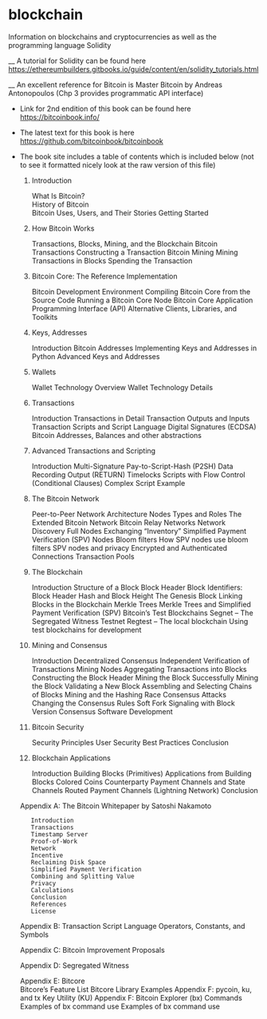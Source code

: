 # blockchain
Information on blockchains and cryptocurrencies as well as the programming language Solidity

__ A tutorial for Solidity can be found here https://ethereumbuilders.gitbooks.io/guide/content/en/solidity_tutorials.html

__ An excellent reference for Bitcoin is Master Bitcoin by Andreas Antonopoulos (Chp 3 provides programmatic API interface)
   + Link for 2nd endition of this book can be found here https://bitcoinbook.info/
   
   + The latest text for this book is here https://github.com/bitcoinbook/bitcoinbook
     
   + The book site includes a table of contents which is included below (not to see it formatted nicely look at the raw version of this file)
     
       1. Introduction
        
            What Is Bitcoin?            
            History of Bitcoin            
            Bitcoin Uses, Users, and Their Stories
            Getting Started
            
       2. How Bitcoin Works
        
            Transactions, Blocks, Mining, and the Blockchain
            Bitcoin Transactions
            Constructing a Transaction
            Bitcoin Mining
            Mining Transactions in Blocks
            Spending the Transaction
            
       3. Bitcoin Core: The Reference Implementation
        
            Bitcoin Development Environment
            Compiling Bitcoin Core from the Source Code
            Running a Bitcoin Core Node
            Bitcoin Core Application Programming Interface (API)
            Alternative Clients, Libraries, and Toolkits
            
       4. Keys, Addresses
        
            Introduction
            Bitcoin Addresses
            Implementing Keys and Addresses in Python
            Advanced Keys and Addresses
            
       5. Wallets
        
            Wallet Technology Overview
            Wallet Technology Details
            
       6. Transactions
        
            Introduction
            Transactions in Detail
            Transaction Outputs and Inputs
            Transaction Scripts and Script Language
            Digital Signatures (ECDSA)
            Bitcoin Addresses, Balances and other abstractions
            
       7. Advanced Transactions and Scripting
        
            Introduction
            Multi-Signature
            Pay-to-Script-Hash (P2SH)
            Data Recording Output (RETURN)
            Timelocks
            Scripts with Flow Control (Conditional Clauses)
            Complex Script Example
            
       8. The Bitcoin Network
        
            Peer-to-Peer Network Architecture
            Nodes Types and Roles
            The Extended Bitcoin Network
            Bitcoin Relay Networks
            Network Discovery
            Full Nodes
            Exchanging “Inventory”
            Simplified Payment Verification (SPV) Nodes
            Bloom filters
            How SPV nodes use bloom filters
            SPV nodes and privacy
            Encrypted and Authenticated Connections
            Transaction Pools
            
       9. The Blockchain
        
            Introduction
            Structure of a Block
            Block Header
            Block Identifiers: Block Header Hash and Block Height
            The Genesis Block
            Linking Blocks in the Blockchain
            Merkle Trees
            Merkle Trees and Simplified Payment Verification (SPV)
            Bitcoin’s Test Blockchains
            Segnet – The Segregated Witness Testnet
            Regtest – The local blockchain
            Using test blockchains for development
            
       10. Mining and Consensus
        
            Introduction
            Decentralized Consensus
            Independent Verification of Transactions
            Mining Nodes
            Aggregating Transactions into Blocks
            Constructing the Block Header
            Mining the Block
            Successfully Mining the Block
            Validating a New Block
            Assembling and Selecting Chains of Blocks
            Mining and the Hashing Race
            Consensus Attacks
            Changing the Consensus Rules
            Soft Fork Signaling with Block Version
            Consensus Software Development
            
       11. Bitcoin Security
        
            Security Principles
            User Security Best Practices
            Conclusion
            
       12. Blockchain Applications
        
            Introduction
            Building Blocks (Primitives)
            Applications from Building Blocks
            Colored Coins
            Counterparty
            Payment Channels and State Channels
            Routed Payment Channels (Lightning Network)
            Conclusion
            
      Appendix A: The Bitcoin Whitepaper by Satoshi Nakamoto

            Introduction
            Transactions
            Timestamp Server
            Proof-of-Work
            Network
            Incentive
            Reclaiming Disk Space
            Simplified Payment Verification
            Combining and Splitting Value
            Privacy
            Calculations
            Conclusion
            References
            License
      Appendix B: Transaction Script Language Operators, Constants, and Symbols

      Appendix C: Bitcoin Improvement Proposals
      
      Appendix D: Segregated Witness      

      Appendix E: Bitcore      
            Bitcore’s Feature List
            Bitcore Library Examples
      Appendix F: pycoin, ku, and tx
            Key Utility (KU)
      Appendix F: Bitcoin Explorer (bx) Commands
            Examples of bx command use
            Examples of bx command use
